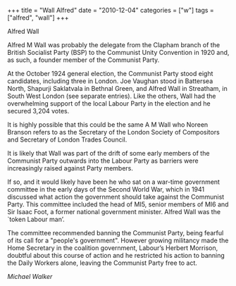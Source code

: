 +++
title = "Wall Alfred"
date = "2010-12-04"
categories = ["w"]
tags = ["alfred", "wall"]
+++

Alfred Wall  
  
Alfred M Wall was probably the delegate from the Clapham branch of the British Socialist Party (BSP) to the Communist Unity Convention in 1920 and, as such, a founder member of the Communist Party.

At the October 1924 general election, the Communist Party stood eight candidates, including three in London. Joe Vaughan stood in Battersea North, Shapurji Saklatvala in Bethnal Green, and Alfred Wall in Streatham, in South West London (see separate entries). Like the others, Wall had the overwhelming support of the local Labour Party in the election and he secured 3,204 votes.  
  
It is highly possible that this could be the same A M Wall who Noreen Branson refers to as the Secretary of the London Society of Compositors and Secretary of London Trades Council.

It is likely that Wall was part of the drift of some early members of the Communist Party outwards into the Labour Party as barriers were increasingly raised against Party members.

If so, and it would likely have been he who sat on a war-time government committee in the early days of the Second World War, which in 1941 discussed what action the government should take against the Communist Party. This committee included the head of MI5, senior members of MI6 and Sir Isaac Foot, a former national government minister. Alfred Wall was the \`token Labour man’.

The committee recommended banning the Communist Party, being fearful of its call for a "people's government". However growing militancy made the Home Secretary in the coalition government, Labour’s Herbert Morrison, doubtful about this course of action and he restricted his action to banning the Daily Workers alone, leaving the Communist Party free to act.  
  
_Michael Walker_
